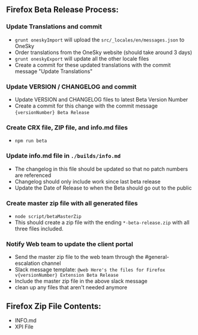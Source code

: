 ## Firefox Beta Release Process:

###  Update Translations and commit
- `grunt oneskyImport` will upload the `src/_locales/en/messages.json` to OneSky
- Order translations from the OneSky website (should take around 3 days)
- `grunt oneskyExport` will update all the other locale files
- Create a commit for these updated translations with the commit message "Update Translations"

###  Update VERSION / CHANGELOG and commit
- Update VERSION and CHANGELOG files to latest Beta Version Number
- Create a commit for this change with the commit message `{versionNumber} Beta Release`

###  Create CRX file, ZIP file, and info.md files
- `npm run beta`

###  Update info.md file in `./builds/info.md`
- The changelog in this file should be updated so that no patch numbers are referenced
- Changelog should only include work since last beta release
- Update the Date of Release to when the Beta should go out to the public

### Create master zip file with all generated files
- `node script/betaMasterZip`
- This should create a zip file with the ending `*-beta-release.zip` with all three files included.

### Notify Web team to update the client portal
- Send the master zip file to the web team through the #general-escalation channel
- Slack message template: `@web Here's the files for Firefox v{versionNumber} Extension Beta Release`
- Include the master zip file in the above slack message
- clean up any files that aren't needed anymore


## Firefox Zip File Contents:
- INFO.md
- XPI File
